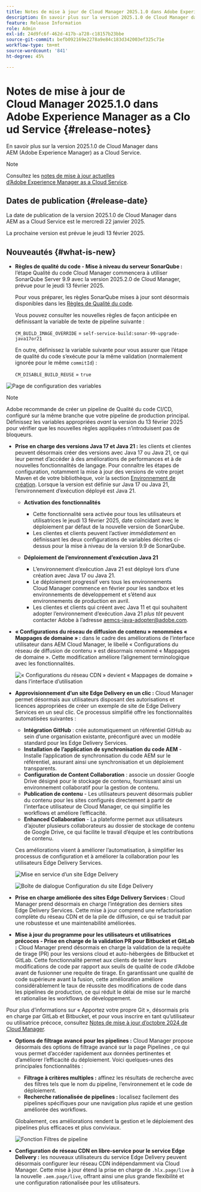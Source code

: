 ```yaml
---
title: Notes de mise à jour de Cloud Manager 2025.1.0 dans Adobe Experience Manager as a Cloud Service
description: En savoir plus sur la version 2025.1.0 de Cloud Manager dans AEM as a Cloud Service.
feature: Release Information
role: Admin
exl-id: 24d9fc6f-462d-417b-a728-c18157b23bbe
source-git-commit: befb092169e2278a9e84c183d342003ef325c71e
workflow-type: tm+mt
source-wordcount: '841'
ht-degree: 45%

---
```


# Notes de mise à jour de Cloud Manager 2025.1.0 dans Adobe Experience Manager as a Cloud Service {#release-notes}

<!-- https://wiki.corp.adobe.com/pages/viewpage.action?pageId=3389843928 -->

En savoir plus sur la version 2025.1.0 de Cloud Manager dans AEM (Adobe Experience Manager) as a Cloud Service.

>[!NOTE]
>
>Consultez les [notes de mise à jour actuelles d’Adobe Experience Manager as a Cloud Service](/help/release-notes/release-notes-cloud/release-notes-current.md).

## Dates de publication {#release-date}

La date de publication de la version 2025.1.0 de Cloud Manager dans AEM as a Cloud Service est le mercredi 22 janvier 2025.

La prochaine version est prévue le jeudi 13 février 2025.


## Nouveautés {#what-is-new}

* **Règles de qualité du code - Mise à niveau du serveur SonarQube :** l’étape Qualité du code Cloud Manager commencera à utiliser SonarQube Server 9.9 avec la version 2025.2.0 de Cloud Manager, prévue pour le jeudi 13 février 2025.

  Pour vous préparer, les règles SonarQube mises à jour sont désormais disponibles dans les [Règles de Qualité du code](/help/implementing/cloud-manager/code-quality-testing.md#understanding-code-quality-rules).

  Vous pouvez consulter les nouvelles règles de façon anticipée en définissant la variable de texte de pipeline suivante :

  `CM_BUILD_IMAGE_OVERRIDE` = `self-service-build:sonar-99-upgrade-java17or21`

  En outre, définissez la variable suivante pour vous assurer que l’étape de qualité du code s’exécute pour la même validation (normalement ignorée pour le même `commitId`) :

  `CM_DISABLE_BUILD_REUSE` = `true`

![Page de configuration des variables](/help/implementing/cloud-manager/release-notes/assets/variables-config.png)

>[!NOTE]
>
>Adobe recommande de créer un pipeline de Qualité du code CI/CD, configuré sur la même branche que votre pipeline de production principal. Définissez les variables appropriées *avant* la version du 13 février 2025 pour vérifier que les nouvelles règles appliquées n’introduisent pas de bloqueurs.

* **Prise en charge des versions Java 17 et Java 21 :** les clients et clientes peuvent désormais créer des versions avec Java 17 ou Java 21, ce qui leur permet d’accéder à des améliorations de performances et à de nouvelles fonctionnalités de langage. Pour connaître les étapes de configuration, notamment la mise à jour des versions de votre projet Maven et de votre bibliothèque, voir la section [Environnement de création](/help/implementing/cloud-manager/getting-access-to-aem-in-cloud/build-environment-details.md). Lorsque la version est définie sur Java 17 ou Java 21, l’environnement d’exécution déployé est Java 21.

   * **Activation des fonctionnalités**
      * Cette fonctionnalité sera activée pour tous les utilisateurs et utilisatrices le jeudi 13 février 2025, date coïncidant avec le déploiement par défaut de la nouvelle version de SonarQube.
      * Les clientes et clients peuvent l’activer *immédiatement* en définissant les deux configurations de variables décrites ci-dessus pour la mise à niveau de la version 9.9 de SonarQube.

   * **Déploiement de l’environnement d’exécution Java 21**
      * L’environnement d’exécution Java 21 est déployé lors d’une création avec Java 17 ou Java 21.
      * Le déploiement progressif vers tous les environnements Cloud Manager commence en février pour les sandbox et les environnements de développement et s’étend aux environnements de production en avril.
      * Les clientes et clients qui créent avec Java 11 et qui souhaitent adopter l’environnement d’exécution Java 21 *plus tôt* peuvent contacter Adobe à l’adresse [aemcs-java-adopter@adobe.com](mailto:aemcs-java-adopter@adobe.com).

* **« Configurations du réseau de diffusion de contenu » renommées « Mappages de domaine » :** dans le cadre des améliorations de l’interface utilisateur dans AEM Cloud Manager, le libellé « Configurations du réseau de diffusion de contenu » est désormais renommé « Mappages de domaine ». Cette modification améliore l’alignement terminologique avec les fonctionnalités. <!-- CMGR-64738 -->

  ![« Configurations du réseau CDN » devient « Mappages de domaine » dans l’interface d’utilisation](/help/implementing/cloud-manager/release-notes/assets/domain-mappings.png)

* **Approvisionnement d’un site Edge Delivery en un clic :** Cloud Manager permet désormais aux utilisateurs disposant des autorisations et licences appropriées de créer un exemple de site de Edge Delivery Services en un seul clic. Ce processus simplifié offre les fonctionnalités automatisées suivantes :

   * **Intégration GitHub** : crée automatiquement un référentiel GitHub au sein d’une organisation existante, préconfiguré avec un modèle standard pour les Edge Delivery Services.
   * **Installation de l’application de synchronisation du code AEM** - Installe l’application de synchronisation du code AEM sur le référentiel, assurant ainsi une synchronisation et un déploiement transparents.
   * **Configuration de Content Collaboration** : associe un dossier Google Drive désigné pour le stockage de contenu, fournissant ainsi un environnement collaboratif pour la gestion de contenu.
   * **Publication de contenu** - Les utilisateurs peuvent désormais publier du contenu pour les sites configurés directement à partir de l’interface utilisateur de Cloud Manager, ce qui simplifie les workflows et améliore l’efficacité.
   * **Enhanced Collaboration** - La plateforme permet aux utilisateurs d’ajouter plusieurs collaborateurs au dossier de stockage de contenu de Google Drive, ce qui facilite le travail d’équipe et les contributions de contenu.

  Ces améliorations visent à améliorer l’automatisation, à simplifier les processus de configuration et à améliorer la collaboration pour les utilisateurs Edge Delivery Services. <!-- CMGR-59362 -->

  ![Mise en service d’un site Edge Delivery](/help/implementing/cloud-manager/release-notes/assets/eds-one-click-60.png)

  ![Boîte de dialogue Configuration du site Edge Delivery](/help/implementing/cloud-manager/release-notes/assets/eds-provision-60.png)

* **Prise en charge améliorée des sites Edge Delivery Services :** Cloud Manager prend désormais en charge l’intégration des derniers sites Edge Delivery Services. Cette mise à jour comprend une refactorisation complète du réseau CDN et de la pile de diffusion, ce qui se traduit par une robustesse et une maintenabilité améliorées.

* **Mise à jour du programme pour les utilisateurs et utilisatrices précoces - Prise en charge de la validation PR pour Bitbucket et GitLab :** Cloud Manager prend désormais en charge la validation de la requête de tirage (PR) pour les versions cloud et auto-hébergées de Bitbucket et GitLab. Cette fonctionnalité permet aux clients de tester leurs modifications de code par rapport aux seuils de qualité de code d’Adobe avant de fusionner une requête de tirage. En garantissant une qualité de code supérieure avant la fusion, cette amélioration améliore considérablement le taux de réussite des modifications de code dans les pipelines de production, ce qui réduit le délai de mise sur le marché et rationalise les workflows de développement.

Pour plus d’informations sur « Apportez votre propre Git », désormais pris en charge par GitLab et Bitbucket, et pour vous inscrire en tant qu’utilisateur ou utilisatrice précoce, consultez [Notes de mise à jour d’octobre 2024 de Cloud Manager](/help/implementing/cloud-manager/release-notes/2024/2024-10-0.md##gitlab-bitbucket).

* **Options de filtrage avancé pour les pipelines :** Cloud Manager propose désormais des options de filtrage avancé sur la page Pipelines , ce qui vous permet d’accéder rapidement aux données pertinentes et d’améliorer l’efficacité du déploiement. Voici quelques-unes des principales fonctionnalités :

   * **Filtrage à critères multiples :** affinez les résultats de recherche avec des filtres tels que le nom du pipeline, l’environnement et le code de déploiement.
   * **Recherche rationalisée de pipelines :** localisez facilement des pipelines spécifiques pour une navigation plus rapide et une gestion améliorée des workflows.

  Globalement, ces améliorations rendent la gestion et le déploiement des pipelines plus efficaces et plus conviviaux.

  ![Fonction Filtres de pipeline](/help/implementing/cloud-manager/release-notes/assets/pipeline-filters.png)

* **Configuration de réseau CDN en libre-service pour le service Edge Delivery :** les nouveaux utilisateurs du service Edge Delivery peuvent désormais configurer leur réseau CDN indépendamment via Cloud Manager. Cette mise à jour étend la prise en charge de `.hlx.page/live` à la nouvelle `.aem.page/live`, offrant ainsi une plus grande flexibilité et une configuration rationalisée pour les utilisateurs.


<!-- ## Early adoption program {#early-adoption}

Be a part of Cloud Manager's early adoption program and have a chance to test upcoming features. -->

<!-- ## Bug fixes -->




<!-- ## Known issues {#known-issues} -->
